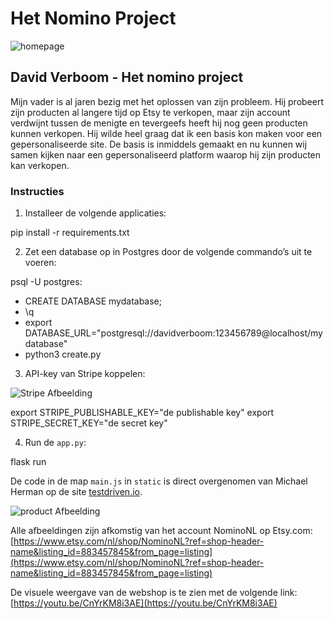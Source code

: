 # Het Nomino Project

![homepage](/static/uploads/homepage.png)

## David Verboom - Het nomino project

Mijn vader is al jaren bezig met het oplossen van zijn probleem. Hij probeert zijn producten al langere tijd op Etsy te verkopen, maar zijn account verdwijnt tussen de menigte en tevergeefs heeft hij nog geen producten kunnen verkopen. Hij wilde heel graag dat ik een basis kon maken voor een gepersonaliseerde site. De basis is inmiddels gemaakt en nu kunnen wij samen kijken naar een gepersonaliseerd platform waarop hij zijn producten kan verkopen.

### Instructies

1. Installeer de volgende applicaties:

pip install -r requirements.txt

2. Zet een database op in Postgres door de volgende commando’s uit te voeren:

psql -U postgres:
- CREATE DATABASE mydatabase;
- \q
- export DATABASE_URL="postgresql://davidverboom:123456789@localhost/mydatabase"
- python3 create.py

3. API-key van Stripe koppelen:

![Stripe Afbeelding](/static/uploads/stripe.png)

export STRIPE_PUBLISHABLE_KEY="de publishable key"
export STRIPE_SECRET_KEY="de secret key"

4. Run de `app.py`:

flask run

De code in de map `main.js` in `static` is direct overgenomen van Michael Herman op de site [testdriven.io](https://testdriven.io/blog/flask-stripe-tutorial/).

![product Afbeelding](/static/uploads/product.png)

Alle afbeeldingen zijn afkomstig van het account NominoNL op Etsy.com:
[https://www.etsy.com/nl/shop/NominoNL?ref=shop-header-name&listing_id=883457845&from_page=listing](https://www.etsy.com/nl/shop/NominoNL?ref=shop-header-name&listing_id=883457845&from_page=listing)

De visuele weergave van de webshop is te zien met de volgende link:
[https://youtu.be/CnYrKM8i3AE](https://youtu.be/CnYrKM8i3AE)



